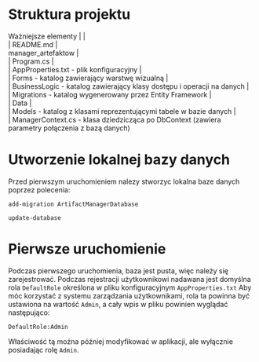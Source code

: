 # Struktura projektu
Ważniejsze elementy
\|
\|\
\| README.md
\|\
  manager_artefaktow
  \|\
  \| Program.cs
  \|\
  \| AppProperties.txt - plik konfiguracyjny
  \|\
  \| Forms - katalog zawierający warstwę wizualną
  \|\
  \| BusinessLogic - katalog zawierający klasy dostępu i operacji na danych
  \|\
  \| Migrations - katalog wygenerowany przez Entity Framework
  \|\
  \| Data
    \|\
    \| Models - katalog z klasami reprezentującymi tabele w bazie danych
    \|\
    \| ManagerContext.cs - klasa dziedzicząca po DbContext (zawiera parametry połączenia z bazą danych)

# Utworzenie lokalnej bazy danych
Przed pierwszym uruchomieniem nalezy stworzyc lokalna baze danych poprzez polecenia:
```
add-migration ArtifactManagerDatabase
```
```
update-database
```
# Pierwsze uruchomienie
Podczas pierwszego uruchomienia, baza jest pusta, więc należy się zarejestrować.
Podczas rejestracji użytkownikowi nadawana jest domyślna rola `DefaultRole` określona w pliku konfiguracyjnym `AppProperties.txt`
Aby móc korzystać z systemu zarządzania użytkownikami, rola ta powinna być ustawiona na wartość `Admin`, a cały wpis w pliku powinien wyglądać następująco:
```
DefaultRole:Admin
```
Właściwość tą można później modyfikować w aplikacji, ale wyłącznie posiadając rolę `Admin`.
